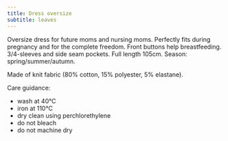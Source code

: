 ```yaml
---
title: Dress oversize
subtitle: leaves
---
```


Oversize dress for future moms and nursing moms. Perfectly fits during pregnancy and for the complete freedom. Front buttons help breastfeeding. 3/4-sleeves and side seam pockets. Full length 105cm. Season: spring/summer/autumn.

Made of knit fabric (80% cotton, 15% polyester, 5% elastane).

Care guidance:

- wash at 40°C
- iron at 110°C
- dry clean using perchlorethylene
- do not bleach
- do not machine dry
